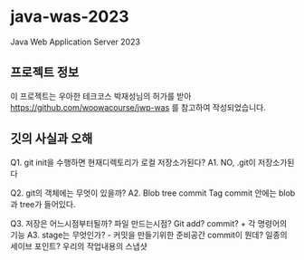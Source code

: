 # java-was-2023

Java Web Application Server 2023

## 프로젝트 정보 

이 프로젝트는 우아한 테크코스 박재성님의 허가를 받아 https://github.com/woowacourse/jwp-was 
를 참고하여 작성되었습니다.

## 깃의 사실과 오해
Q1. git init을 수행하면 현재디렉토리가 로컬 저장소가된다?
A1. NO, .git이 저장소가된다

Q2. git의 객체에는 무엇이 있을까?
A2. Blob tree commit Tag
commit 안에는 blob과 tree가 들어있다.

Q3. 저장은 어느시점부터될까? 파일 만드는시점? Git add? commit? + 각 명령어의 기능
A3. 
stage는 무엇인가? - 커밋을 만들기위한 준비공간
commit이 뭔데? 일종의 세이브 포인트? 우리의 작업내용의 스냅샷
